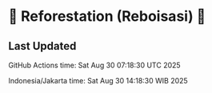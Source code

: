 
# 🌳 Reforestation (Reboisasi) 🌲

## Last Updated

GitHub Actions time: Sat Aug 30 07:18:30 UTC 2025

Indonesia/Jakarta time: Sat Aug 30 14:18:30 WIB 2025

